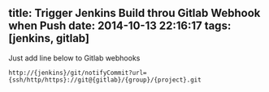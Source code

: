 title: Trigger Jenkins Build throu Gitlab Webhook when Push
date: 2014-10-13 22:16:17
tags: [jenkins, gitlab]
---

Just add line below to Gitlab webhooks

```
http://{jenkins}/git/notifyCommit?url={ssh/http/https}://git@{gitlab}/{group}/{project}.git
```